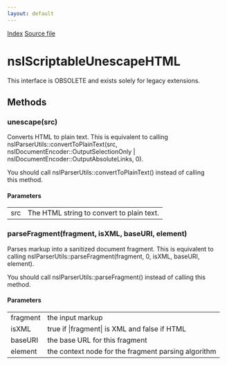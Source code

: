 ```yaml
---
layout: default
---
```

<div id='links'><a href="../index.html">Index</a>
<a href="http://dxr.mozilla.org/mozilla-central/source/parser/html/nsIScriptableUnescapeHTML.idl">Source file</a>
</div>

# nsIScriptableUnescapeHTML #
  
This interface is OBSOLETE and exists solely for legacy extensions.  
  

## Methods ##

### unescape(src) ###
   
Converts HTML to plain text. This is equivalent to calling  
nsIParserUtils::convertToPlainText(src,   
  nsIDocumentEncoder::OutputSelectionOnly |  
  nsIDocumentEncoder::OutputAbsoluteLinks, 0).  
  
You should call nsIParserUtils::convertToPlainText() instead of calling   
this method.  
  
  

#### Parameters ####

<table>

<tr>
<td>src</td>
<td>The HTML string to convert to plain text.  
</td>
</tr>

</table>

### parseFragment(fragment, isXML, baseURI, element) ###
  
Parses markup into a sanitized document fragment. This is equivalent to  
calling nsIParserUtils::parseFragment(fragment, 0, isXML, baseURI,  
element).  
  
You should call nsIParserUtils::parseFragment() instead of calling this   
method.  
  

#### Parameters ####

<table>

<tr>
<td>fragment</td>
<td>the input markup  
</td>
</tr>

<tr>
<td>isXML</td>
<td>true if |fragment| is XML and false if HTML  
</td>
</tr>

<tr>
<td>baseURI</td>
<td>the base URL for this fragment  
</td>
</tr>

<tr>
<td>element</td>
<td>the context node for the fragment parsing algorithm  
</td>
</tr>

</table>
